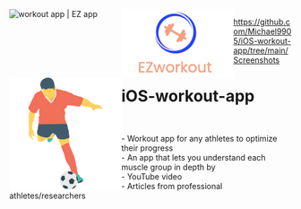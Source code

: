 <img align="left" alt="workout app | EZ app" width="200px" src="https://github.com/Michael9905/iOS-workout-app/tree/main/Screenshots" />
<img align="left" alt="JoshMadakor | YouTube" width="200px" src="https://github.com/Michael9905/iOS-workout-app/blob/main/screenshots/EZ_logo.png?raw=true" />
<img align="left" alt="JoshMadakor | YouTube" width="200px" src="https://github.com/Michael9905/WorldSoccer/blob/main/img/image5.png?raw=true" />

https://github.com/Michael9905/iOS-workout-app/tree/main/Screenshots 
# iOS-workout-app
 

<br>

<p> - Workout app for any athletes to optimize their progress <br>
     - An app that lets you understand each muscle group in depth by <br>
         - YouTube video <br>
         - Articles from professional athletes/researchers <br>
 </p>
